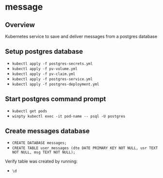 # message 

## Overview

Kubernetes service to save and deliver messages from a postgres database

## Setup postgres database

* ```kubectl apply -f postgres-secrets.yml```
* ```kubectl apply -f pv-volume.yml```
* ```kubectl apply -f pv-claim.yml```
* ```kubectl apply -f postgres-service.yml```
* ```kubectl apply -f postgres-deployment.yml```

## Start postgres command prompt

* ```kubectl get pods```
* ```winpty kubectl exec -it pod-name -- psql -U postgres```

## Create messages database

* ```CREATE DATABASE messages;```
* ```CREATE TABLE user_messages (dte DATE PRIMARY KEY NOT NULL, usr TEXT NOT NULL, msg TEXT NOT NULL);```

Verify table was created by running:
* ```\d```

